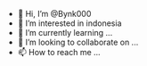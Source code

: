 - 👋 Hi, I’m @Bynk000
- 👀 I’m interested in indonesia
- 🌱 I’m currently learning ...
- 💞️ I’m looking to collaborate on ...
- 📫 How to reach me ...

<!---
Bynk000/Bynk000 is a ✨ special ✨ repository because its `README.md` (this file) appears on your GitHub profile.
You can click the Preview link to take a look at your changes.
--->
